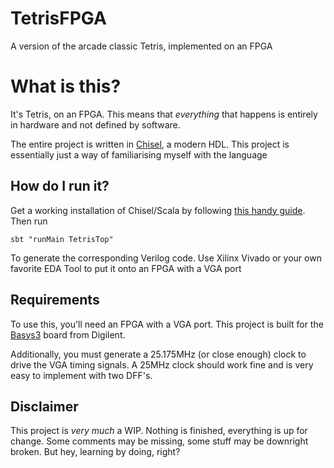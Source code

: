 # TetrisFPGA
A version of the arcade classic Tetris, implemented on an FPGA

# What is this?
It's Tetris, on an FPGA. This means that *everything* that happens is entirely in hardware and not defined by software.

The entire project is written in [Chisel](https://github.com/freechipsproject/chisel3), a modern HDL. This project is essentially just a way of familiarising myself with the language

## How do I run it?
Get a working installation of Chisel/Scala by following [this handy guide](https://github.com/freechipsproject/chisel3/blob/master/SETUP.md). 
Then run
```
sbt "runMain TetrisTop"
```
To generate the corresponding Verilog code. Use Xilinx Vivado or your own favorite EDA Tool to put it onto an FPGA with a VGA port

## Requirements
To use this, you'll need an FPGA with a VGA port. This project is built for the [Basys3](https://store.digilentinc.com/basys-3-artix-7-fpga-trainer-board-recommended-for-introductory-users/) board from Digilent. 

Additionally, you must generate a 25.175MHz (or close enough) clock to drive the VGA timing signals. A 25MHz clock should work fine and is very easy to implement with two DFF's.

## Disclaimer
This project is *very much* a WIP. Nothing is finished, everything is up for change. Some comments may be missing, some stuff may be downright broken. But hey, learning by doing, right?
